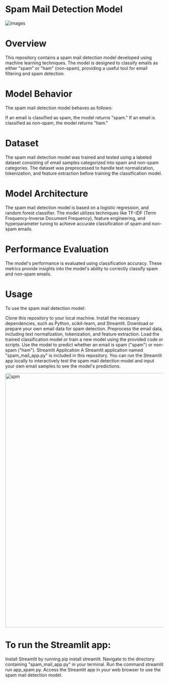 #                                                                                Spam Mail Detection Model
![images](https://github.com/Toja007/spam_mail_detection/assets/131866743/95bc50de-efc7-467b-b457-ab0518fbc6fc)


# Overview
This repository contains a spam mail detection model developed using machine learning techniques. The model is designed to classify emails as either "spam" or "ham" (non-spam), providing a useful tool for email filtering and spam detection.

# Model Behavior
The spam mail detection model behaves as follows:

If an email is classified as spam, the model returns "spam."
If an email is classified as non-spam, the model returns "ham."
# Dataset
The spam mail detection model was trained and tested using a labeled dataset consisting of email samples categorized into spam and non-spam categories. The dataset was preprocessed to handle text normalization, tokenization, and feature extraction before training the classification model.

# Model Architecture
The spam mail detection model is based on a logistic regression, and random forest classifier. The model utilizes techniques like TF-IDF (Term Frequency-Inverse Document Frequency), feature engineering, and hyperparameter tuning to achieve accurate classification of spam and non-spam emails.

# Performance Evaluation
The model's performance is evaluated using classification accuracy. These metrics provide insights into the model's ability to correctly classify spam and non-spam emails.

# Usage
To use the spam mail detection model:

Clone this repository to your local machine.
Install the necessary dependencies, such as Python, scikit-learn, and Streamlit.
Download or prepare your own email data for spam detection.
Preprocess the email data, including text normalization, tokenization, and feature extraction.
Load the trained classification model or train a new model using the provided code or scripts.
Use the model to predict whether an email is spam ("spam") or non-spam ("ham").
Streamlit Application
A Streamlit application named "spam_mail_app.py" is included in this repository. You can run the Streamlit app locally to interactively test the spam mail detection model and input your own email samples to see the model's predictions.

<img width="808" alt="spm" src="https://github.com/Toja007/spam_mail_detection/assets/131866743/8bd48e58-00a7-42f6-8957-ebdb04d4dac3">


# To run the Streamlit app:

Install Streamlit by running pip install streamlit.
Navigate to the directory containing "spam_mail_app.py" in your terminal.
Run the command streamlit run app_spam.py.
Access the Streamlit app in your web browser to use the spam mail detection model.
